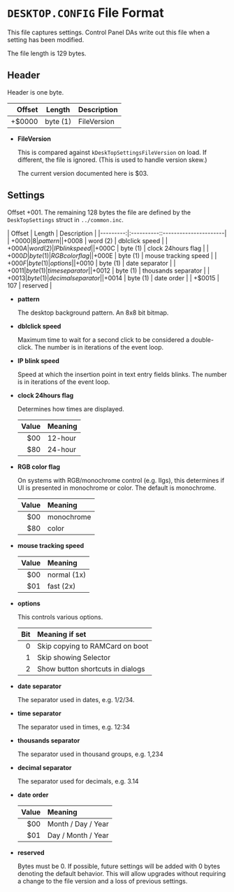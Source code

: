 # `DESKTOP.CONFIG` File Format

This file captures settings. Control Panel DAs write out this file
when a setting has been modified.

The file length is 129 bytes.

## Header

Header is one byte.

|  Offset  |  Length    | Description      |
|---------:|:----------:|:-----------------|
|  +$0000  |  byte (1)  | FileVersion      |

* **FileVersion**

   This is compared against `kDeskTopSettingsFileVersion` on load. If
   different, the file is ignored. (This is used to handle version
   skew.)

   The current version documented here is $03.

## Settings

Offset +001. The remaining 128 bytes the file are defined by the
`DeskTopSettings` struct in `../common.inc`.

|  Offset  |  Length    | Description          |
|---------:|:----------::----------------------|
|  +$0000  |  8         | pattern              |
|  +$0008  |  word (2)  | dblclick speed       |
|  +$000A  |  word (2)  | IP blink speed       |
|  +$000C  |  byte (1)  | clock 24hours flag   |
|  +$000D  |  byte (1)  | RGB color flag       |
|  +$000E  |  byte (1)  | mouse tracking speed |
|  +$000F  |  byte (1)  | options              |
|  +$0010  |  byte (1)  | date separator       |
|  +$0011  |  byte (1)  | time separator       |
|  +$0012  |  byte (1)  | thousands separator  |
|  +$0013  |  byte (1)  | decimal separator    |
|  +$0014  |  byte (1)  | date order           |
|  +$0015  |  107       | reserved             |

* **pattern**

   The desktop background pattern. An 8x8 bit bitmap.

* **dblclick speed**

   Maximum time to wait for a second click to be considered a
   double-click. The number is in iterations of the event loop.

* **IP blink speed**

   Speed at which the insertion point in text entry fields blinks. The
   number is in iterations of the event loop.

* **clock 24hours flag**

   Determines how times are displayed.

   | Value | Meaning        |
   |------:|:---------------|
   | $00   | 12-hour        |
   | $80   | 24-hour        |

* **RGB color flag**

   On systems with RGB/monochrome control (e.g. IIgs), this
   determines if UI is presented in monochrome or color. The
   default is monochrome.

   | Value | Meaning        |
   |------:|:---------------|
   | $00   | monochrome     |
   | $80   | color          |

* **mouse tracking speed**

   | Value | Meaning        |
   |------:|:---------------|
   | $00   | normal (1x)    |
   | $01   | fast (2x)      |

* **options**

   This controls various options.

   | Bit   | Meaning if set                          |
   |------:|:----------------------------------------|
   | 0     | Skip copying to RAMCard on boot         |
   | 1     | Skip showing Selector                   |
   | 2     | Show button shortcuts in dialogs        |

* **date separator**

   The separator used in dates, e.g. 1/2/34.

* **time separator**

   The separator used in times, e.g. 12:34

* **thousands separator**

   The separator used in thousand groups, e.g. 1,234

* **decimal separator**

   The separator used for decimals, e.g. 3.14

* **date order**

   | Value | Meaning            |
   |------:|:-------------------|
   | $00   | Month / Day / Year |
   | $01   | Day / Month / Year |

* **reserved**

   Bytes must be 0. If possible, future settings will be added with 0
   bytes denoting the default behavior. This will allow upgrades
   without requiring a change to the file version and a loss of
   previous settings.
